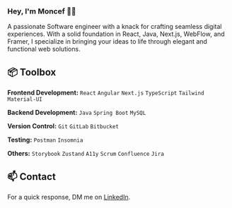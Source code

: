 ### Hey, I'm Moncef 👋🏼
A passionate Software engineer with a knack for crafting seamless digital experiences. With a solid foundation in React, Java, Next.js, WebFlow, and Framer, I specialize in bringing your ideas to life through elegant and functional web solutions. 
 
## 📦 Toolbox

**Frontend Development:** `React` `Angular` `Next.js` `TypeScript` `Tailwind` `Material-UI`

**Backend Development:** `Java` `Spring Boot` `MySQL` 
 
**Version Control:** `Git` `GitLab` `Bitbucket`

**Testing:** `Postman` `Insomnia`

**Others:** `Storybook` `Zustand` `A11y` `Scrum` `Confluence` `Jira`

## 📫 Contact

For a quick response, DM me on [LinkedIn](https://www.linkedin.com/in/moncef-arajdal/).

<!--
**moncefarajdal/moncefarajdal** is a ✨ _special_ ✨ repository because its `README.md` (this file) appears on your GitHub profile.

Here are some ideas to get you started:

- 🔭 I’m currently working on ...
- 🌱 I’m currently learning ...
- 👯 I’m looking to collaborate on ...
- 🤔 I’m looking for help with ...
- 💬 Ask me about ...
- 📫 How to reach me: ...
- 😄 Pronouns: ...
- ⚡ Fun fact: ...
-->
